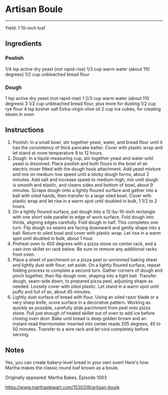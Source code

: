 # Artisan Boule
---
Yield: 1 10-inch loaf

## Ingredients
### Poolish
1/4 tsp active dry yeast (not rapid-rise)
1/3 cup warm water (about 110 degrees)
1/2 cup unbleached bread flour

### Dough
1 tsp active dry yeast (not rapid-rise)
1 2/3 cup warm water (about 110 degrees)
3 1/2 cup unbleached bread flour, plus more for dusting
1/2 cup rye flour
4 tsp kosher salt
Extra-virgin olive oil
2 cup ice cubes, for creating steam in oven

## Instructions
1. Poolish: In a small bowl, stir together yeast, water, and bread flour until it has the consistency of thick pancake batter. Cover with plastic wrap and let stand at room temperature 8 to 12 hours.
2. Dough: In a liquid-measuring cup, stir together yeast and water until yeast is dissolved. Place poolish and both flours in the bowl of an electric mixer fitted with the dough hook attachment. Add yeast mixture and mix on medium-low speed until a sticky dough forms, about 2 minutes. Add salt and increase speed to medium-high; mix until dough is smooth and elastic, and cleans sides and bottom of bowl, about 9 minutes. Scrape dough onto a lightly floured surface and gather into a ball with oiled hands, then transfer to a large oiled bowl. Cover with plastic wrap and let rise in a warm spot until doubled in bulk, 1 1/2 to 2 hours.
3. On a lightly floured surface, pat dough into a 12-by-10-inch rectangle with one short side parallel to edge of work surface. Fold dough into thirds, aligning edges carefully. Fold dough in half. This completes one turn. Flip dough so seams are facing downward and gently shape into a ball. Return to oiled bowl and cover with plastic wrap. Let rise in a warm spot until doubled in bulk, about 1 hour.
4. Preheat oven to 450 degrees with a pizza stone on center rack, and a cast-iron skillet on rack below. Be sure to remove any additional racks from oven.
5. Place a sheet of parchment on a pizza peel or unrimmed baking sheet and lightly dust with flour; set aside. On a lightly floured surface, repeat folding process to complete a second turn. Gather corners of dough and pinch together, then flip dough over, shaping into a tight ball. Transfer dough, seam-side down, to prepared pizza peel, adjusting shape as needed. Loosely cover with oiled plastic. Let stand in a warm spot until puffy and full of air, about 45 minutes.
6. Lightly dust surface of bread with flour. Using an oiled razor blade or a very sharp knife, score surface in a decorative pattern. Working as quickly as possible, carefully slide parchment from peel onto pizza stone. Pull just enough of heated skillet out of oven to add ice before closing oven door. Bake until bread is deep golden brown and an instant-read thermometer inserted into center reads 205 degrees, 45 to 50 minutes. Transfer to a wire rack and let cool completely before serving.

## Notes

Yes, you can create bakery-level bread in your own oven! Here's how Martha makes the classic round loaf known as a boule.

Originally appeared: Martha Bakes, Episode 1003

https://www.marthastewart.com/1530316/artisan-boule